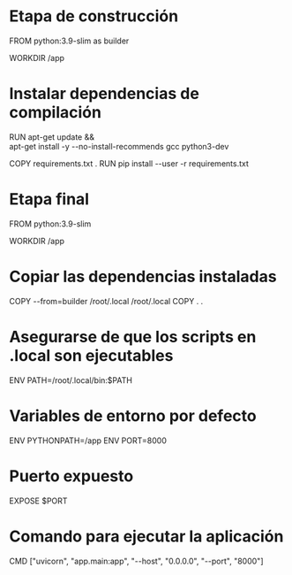# Etapa de construcción
FROM python:3.9-slim as builder

WORKDIR /app

# Instalar dependencias de compilación
RUN apt-get update && \
    apt-get install -y --no-install-recommends gcc python3-dev

COPY requirements.txt .
RUN pip install --user -r requirements.txt

# Etapa final
FROM python:3.9-slim

WORKDIR /app

# Copiar las dependencias instaladas
COPY --from=builder /root/.local /root/.local
COPY . .

# Asegurarse de que los scripts en .local son ejecutables
ENV PATH=/root/.local/bin:$PATH

# Variables de entorno por defecto
ENV PYTHONPATH=/app
ENV PORT=8000

# Puerto expuesto
EXPOSE $PORT

# Comando para ejecutar la aplicación
CMD ["uvicorn", "app.main:app", "--host", "0.0.0.0", "--port", "8000"]